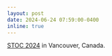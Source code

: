 ```yaml
---
layout: post
date: 2024-06-24 07:59:00-0400
inline: true 
---
```


[STOC 2024](http://acm-stoc.org/stoc2024) in Vancouver, Canada.